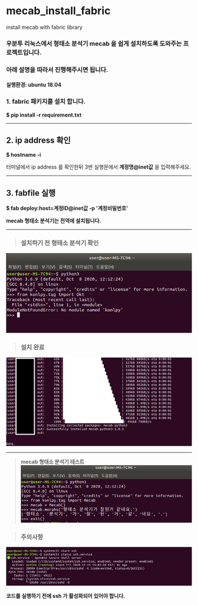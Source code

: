# mecab_install_fabric
install mecab with fabric library

### 우분투 리눅스에서 형태소 분석기 mecab 을 쉽게 설치하도록 도와주는 프로젝트입니다.
### 아래 설명을 따라서 진행해주시면 됩니다.
#### **실행환경: ubuntu 18.04**

### 1. fabric 패키지를 설치 합니다.

**$ pip install -r requirement.txt** 

___  

## 2. ip address 확인 

**$ hostname -i**

터미널에서 ip address 를 확인한뒤 3번 실행문에서 **계정명@inet값** 을 입력해주세요.

___  

## 3. fabfile 실행

**$ fab deploy:host=계정ID@inet값 -p '계정비밀번호'**

**mecab 형태소 분석기는 전역에 설치됩니다.**

___  

> ### **설치하기 전 형태소 분석기 확인**   

![설치하기 전](https://github.com/JangDaehyuk/mecab_install_fabric/blob/main/image/mecab_0_before_install.png)



> ### **설치 완료**    
![설치 완료](https://github.com/JangDaehyuk/mecab_install_fabric/blob/main/image/mecab_installed_%EB%8F%99%EC%9E%91_%ED%99%95%EC%9D%B8.jpg)

___  

>**mecab 형태소 분석기 테스트**    
![mecab 테스트](https://github.com/JangDaehyuk/mecab_install_fabric/blob/main/image/install_test_1.png)

> ### **주의사항**   
![ssh_동작_active](https://github.com/JangDaehyuk/mecab_install_fabric/blob/main/image/ssh_%EC%9E%91%EB%8F%99%ED%99%95%EC%9D%B8_2.jpg)

**코드를 실행하기 전에 ssh 가 활성화되어 있어야 합니다.** 

